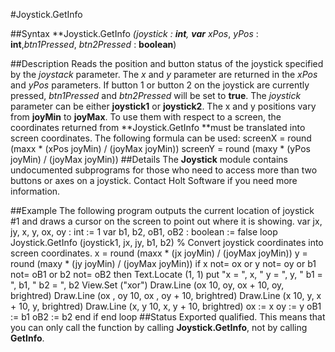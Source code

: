 
#Joystick.GetInfo

##Syntax
**Joystick.GetInfo **(*joystick* : **int**, **var*** xPos*, *yPos* : **int**,*btn1Pressed*, *btn2Pressed* : **boolean**)

##Description
Reads the position and button status of the joystick specified by the *joystack* parameter. The *x* and *y* parameter are returned in the *xPos* and *yPos* parameters. If button 1 or button 2 on the joystick are currently pressed, *btn1Pressed* and *btn2Pressed* will be set to **true**. The *joystick* parameter can be either **joystick1** or **joystick2**.
The x and y positions vary from **joyMin** to **joyMax**. To use them with respect to a screen, the coordinates returned from **Joystick.GetInfo **must be translated into screen coordinates. The following formula can be used:
        screenX = round (maxx * (xPos  joyMin) / (joyMax  joyMin))
        screenY = round (maxy * (yPos  joyMin) / (joyMax  joyMin))
##Details
The **Joystick** module contains undocumented subprograms for those who need to access more than two buttons or axes on a joystick. Contact Holt Software if you need more information.

##Example
The following program outputs the current location of joystick #1 and draws a cursor on the screen to point out where it is showing.
        var jx, jy, x, y, ox, oy : int := 1
        var b1, b2, oB1, oB2 : boolean := false
        loop
            Joystick.GetInfo (joystick1, jx, jy, b1, b2)
            % Convert joystick coordinates into screen coordinates.
            x = round (maxx * (jx  joyMin) / (joyMax  joyMin))
            y = round (maxy * (jy  joyMin) / (joyMax  joyMin))
            if x not= ox or y not= oy or  b1 not= oB1 or b2 not= oB2 then
                Text.Locate (1, 1)
                put "x = ", x, "  y = ", y, "  b1 = ", b1, "  b2 = ", b2
                View.Set ("xor")
                Draw.Line (ox  10, oy, ox + 10, oy, brightred)
                Draw.Line (ox , oy  10, ox , oy + 10, brightred)
                Draw.Line (x  10, y, x + 10, y, brightred)
                Draw.Line (x, y  10, x, y + 10, brightred)
                ox := x
                oy := y
                oB1 := b1
                oB2 := b2
            end if
        end loop
##Status
Exported qualified.
This means that you can only call the function by calling **Joystick.GetInfo**, not by calling **GetInfo**.

